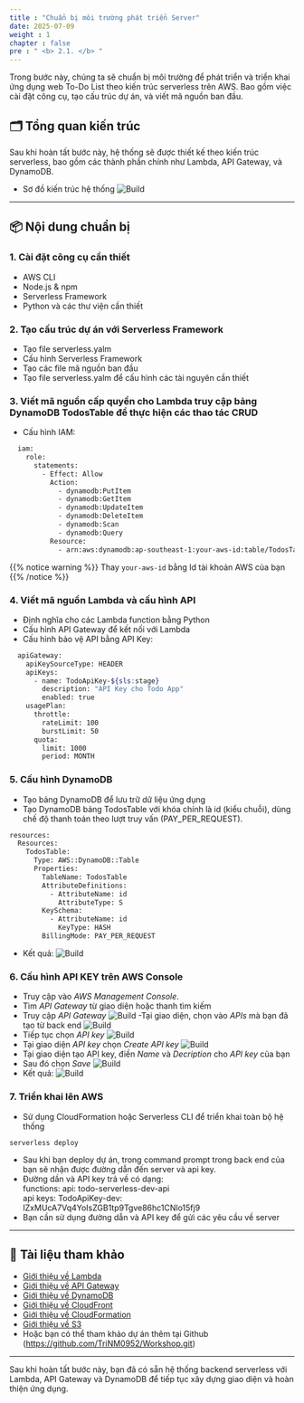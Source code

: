 ```yaml
---
title : "Chuẩn bị môi trường phát triển Server"
date: 2025-07-09 
weight : 1
chapter : false
pre : " <b> 2.1. </b> "
---
```

Trong bước này, chúng ta sẽ chuẩn bị môi trường để phát triển và triển khai ứng dụng web To-Do List theo kiến trúc serverless trên AWS. Bao gồm việc cài đặt công cụ, tạo cấu trúc dự án, và viết mã nguồn ban đầu.

## 🗂 Tổng quan kiến trúc

Sau khi hoàn tất bước này, hệ thống sẽ được thiết kế theo kiến trúc serverless, bao gồm các thành phần chính như Lambda, API Gateway, và DynamoDB.
-  Sơ đồ kiến trúc hệ thống
![Build](/images/2.Build/diagram.png)


---

## 📦 Nội dung chuẩn bị

### 1. Cài đặt công cụ cần thiết
- AWS CLI
- Node.js & npm
- Serverless Framework
- Python và các thư viện cần thiết

### 2. Tạo cấu trúc dự án với Serverless Framework
- Tạo file serverless.yalm
- Cấu hình Serverless Framework
- Tạo các file mã nguồn ban đầu
- Tạo file serverless.yalm để cấu hình các tài nguyên cần thiết
### 3. Viết mã nguồn cấp quyền cho Lambda truy cập bảng DynamoDB TodosTable để thực hiện các thao tác CRUD
- Cấu hình IAM:
```bash
  iam:
    role:
      statements:
        - Effect: Allow
          Action:
            - dynamodb:PutItem
            - dynamodb:GetItem
            - dynamodb:UpdateItem
            - dynamodb:DeleteItem
            - dynamodb:Scan
            - dynamodb:Query
          Resource:
            - arn:aws:dynamodb:ap-southeast-1:your-aws-id:table/TodosTable
```

{{% notice warning %}}
Thay ```your-aws-id``` bằng Id tài khoản AWS của bạn
{{% /notice %}}

### 4. Viết mã nguồn Lambda và cấu hình API
- Định nghĩa cho các Lambda function bằng Python
- Cấu hình API Gateway để kết nối với Lambda
- Cấu hình bảo vệ API bằng API Key:
```bash
  apiGateway:
    apiKeySourceType: HEADER
    apiKeys:
      - name: TodoApiKey-${sls:stage}
        description: "API Key cho Todo App"
        enabled: true
    usagePlan:
      throttle:
        rateLimit: 100
        burstLimit: 50
      quota:
        limit: 1000
        period: MONTH
```
### 5. Cấu hình DynamoDB
- Tạo bảng DynamoDB để lưu trữ dữ liệu ứng dụng
- Tạo DynamoDB bảng TodosTable với khóa chính là id (kiểu chuỗi), dùng chế độ thanh toán theo lượt truy vấn (PAY_PER_REQUEST).
```bash
resources:
  Resources:
    TodosTable:
      Type: AWS::DynamoDB::Table
      Properties:
        TableName: TodosTable
        AttributeDefinitions:
          - AttributeName: id
            AttributeType: S
        KeySchema:
          - AttributeName: id
            KeyType: HASH
        BillingMode: PAY_PER_REQUEST
```
- Kết quả:
![Build](/images/2.Build/01-Build-BE.png)
### 6. Cấu hình API KEY trên AWS Console
- Truy cập vào  _AWS Management Console_.
- Tìm _API Gateway_ từ giao diện hoặc thanh tìm kiếm
- Truy cập _API Gateway_ 
![Build](/images/2.Build/02-Build-BE.png)
-Tại giao diện, chọn vào _APIs_ mà bạn đã tạo từ back end
![Build](/images/2.Build/03-Build-BE.png)
- Tiếp tục chọn _API key_
![Build](/images/2.Build/04-Build-BE.png)
- Tại giao diện _API key_ chọn _Create API key_
![Build](/images/2.Build/05-Build-BE.png)
- Tại giao diện tạo API key, điền _Name_ và _Decription_ cho _API key_ của bạn
- Sau đó chọn _Save_
![Build](/images/2.Build/06-Build-BE.png)
- Kết quả: 
![Build](/images/2.Build/07-Build-BE.png)
### 7. Triển khai lên AWS
- Sử dụng CloudFormation hoặc Serverless CLI để triển khai toàn bộ hệ thống
```bash
serverless deploy
```
- Sau khi bạn deploy dự án, trong command prompt trong back end của bạn sẽ nhận được đường dẫn đến server và api key.
- Đường dần và API key trả về có dạng:  
  functions:
  api: todo-serverless-dev-api  
  api keys:
  TodoApiKey-dev: IZxMUcA7Vq4YoIsZGB1tp9Tgve86hc1CNlo15fj9
- Bạn cần sử dụng đường dẫn và API key để gửi các yêu cầu về server
---

## 🔗 Tài liệu tham khảo

- [Giới thiệu về Lambda](https://000022.awsstudygroup.com/)
- [Giới thiệu về API Gateway](https://000135.awsstudygroup.com/)
- [Giới thiệu về DynamoDB](https://000039.awsstudygroup.com/)
- [Giới thiệu về CloudFront](https://000137.awsstudygroup.com/)
- [Giới thiệu về CloudFormation](https://000037.awsstudygroup.com/vi/)
- [Giới thiệu về S3](https://000057.awsstudygroup.com/vi/)
- Hoặc bạn có thể tham khảo dự án thêm tại Github (https://github.com/TriNM0952/Workshop.git)
---

Sau khi hoàn tất bước này, bạn đã có sẵn hệ thống backend serverless với Lambda, API Gateway và DynamoDB để tiếp tục xây dựng giao diện và hoàn thiện ứng dụng.
